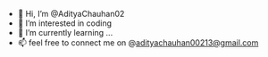- 👋 Hi, I’m @AdityaChauhan02
- 👀 I’m interested in coding
- 🌱 I’m currently learning ...
- 📫 feel free to connect me on @adityachauhan00213@gmail.com

<!---
AdityaChauhan02/AdityaChauhan02 is a ✨ special ✨ repository because its `README.md` (this file) appears on your GitHub profile.
You can click the Preview link to take a look at your changes.
--->
